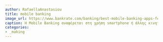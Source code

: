 ```yaml
---
author: RafaellaAnastasiou
title: mobile banking
image_url: https://www.bankrate.com/banking/best-mobile-banking-apps-features/
caption: Η Mobile Banking αναφέρεται στη χρήση smartphone ή άλλης κινητής συσκευής για την εκτέλεση διαδικτυακών συναλλαγών. Η υπηρεσία παρέχεται από την τράπεζα και σε αντίθεση με το internet banking, χρησιμοποιεί το λογισμικό, που ονομάζεται εφαρμογή. Η κινητή τραπεζική, σε αντίθεση με τις φυσικές τράπεζες, είναι ανοιχτή για όλο το 24ωρο. Εξαρτάται από τη διαθεσιμότητα σύνδεσης στο Διαδίκτυο ή δεδομένων με την κινητή συσκευή.
categories: 
- _making
---
```

